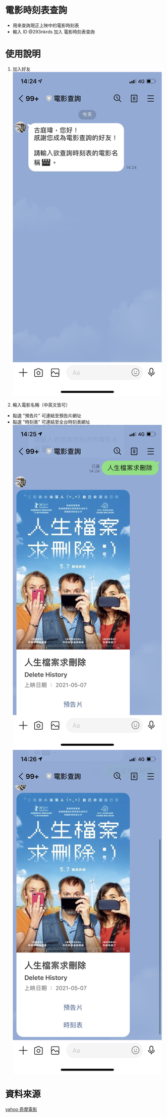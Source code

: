 # 電影時刻表查詢
- 用來查詢現正上映中的電影時刻表
- 輸入 ID @293nkrds 加入 電影時刻表查詢

# 使用說明
1. 加入好友
![images](./images/S__94511106.jpg)

2. 輸入電影名稱（中英文皆可）
- 點選 "預告片" 可連結至預告片網址
- 點選 "時刻表" 可連結至全台時刻表網址
![images](./images/S__94511108.jpg)
![images](./images/S__94511109.jpg)

# 資料來源
[yahoo 奇摩電影](https://movies.yahoo.com.tw/movie_intheaters.html)
